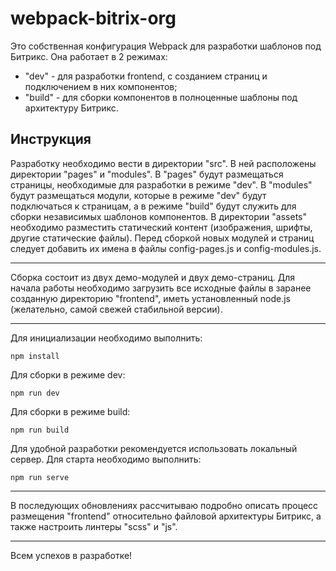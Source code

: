 # webpack-bitrix-org

Это собственная конфигурация Webpack для разработки шаблонов под Битрикс.
Она работает в 2 режимах: 
- "dev" - для разработки frontend, с созданием страниц и подключением в них компонентов;
- "build" - для сборки компонентов в полноценные шаблоны под архитектуру Битрикс.

## Инструкция

Разработку необходимо вести в директории "src". В ней расположены директории "pages" и "modules".
В "pages" будут размещаться страницы, необходимые для разработки в режиме "dev".
В "modules" будут размещаться модули, которые в режиме "dev" будут подключаться к страницам, а в режиме "build" будут
служить для сборки независимых шаблонов компонентов.
В директории "assets" необходимо разместить статический контент (изображения, шрифты, другие статические файлы).
Перед сборкой новых модулей и страниц следует добавить их имена в файлы config-pages.js и config-modules.js.  

---

Сборка состоит из двух демо-модулей и двух демо-страниц. Для начала работы необходимо загрузить все исходные файлы
в заранее созданную директорию "frontend", иметь установленный node.js (желательно, самой свежей стабильной версии).

---

Для инициализации необходимо выполнить:

`npm install`

Для сборки в режиме dev:

`npm run dev`

Для сборки в режиме build:

`npm run build`

Для удобной разработки рекомендуется использовать локальный сервер. Для старта необходимо выполнить:

`npm run serve`

---

В последующих обновлениях рассчитываю подробно описать процесс размещения "frontend" относительно 
файловой архитектуры Битрикс, а также настроить линтеры "scss" и "js".

---

Всем успехов в разработке!



